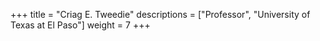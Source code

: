 +++
title = "Criag E. Tweedie"
descriptions = ["Professor", "University of Texas at El Paso"]
weight = 7
+++